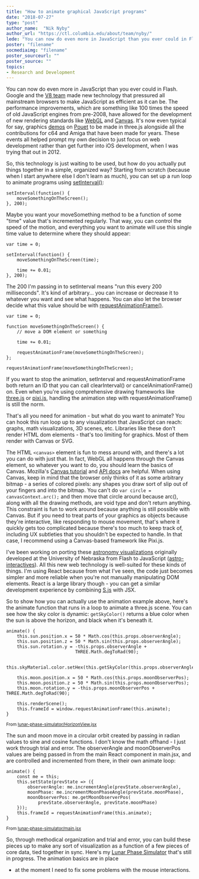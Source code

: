 ```yaml
---
title: "How to animate graphical JavaScript programs"
date: "2018-07-27"
type: "post"
author_name:  "Nik Nyby"
author_url: "https://ctl.columbia.edu/about/team/nyby/"
lede: "You can now do even more in JavaScript than you ever could in Flash. Here's an outline on how to take advantage of some of this technology."
poster: "filename"
socmediaimg: "filename"
poster_sourceurl: ""
poster_source: ""
topics: 
- Research and Development
---
```


You can now do even more in JavaScript than you ever could in
Flash. Google and the [V8 team](https://en.wikipedia.org/wiki/Chrome_V8) made new technology that pressured all
mainstream browsers to make JavaScript as efficient as it can be. The
performance improvements, which are something like 100 times the speed
of old JavaScript engines from pre-2008, have allowed for the
development of new rendering standards like [WebGL](https://www.khronos.org/webgl/) and [Canvas](https://www.w3.org/TR/2dcontext/). It's now
even typical for say, graphics [demos](https://en.wikipedia.org/wiki/Demoscene) on [Pouet](http://www.pouet.net/) to be made in three.js
alongside all the contributions for c64 and Amiga that have been made
for years. These events all helped prompt my own decision to just
focus on web development rather than get further into iOS development,
when I was trying that out in 2012.

So, this technology is just waiting to be used, but how do you
actually put things together in a simple, organized way? Starting from
scratch (because when I start anywhere else I don't learn as much),
you can set up a run loop to animate programs using [setInterval()](https://developer.mozilla.org/en-US/docs/Web/API/WindowOrWorkerGlobalScope/setInterval):

```
setInterval(function() {
    moveSomethingOnTheScreen();
}, 200);
```

Maybe you want your moveSomething method to be a function of some
"time" value that's incremented regularly. That way, you can control
the speed of the motion, and everything you want to animate will use
this single time value to determine where they should appear:

```
var time = 0;

setInterval(function() {
    moveSomethingOnTheScreen(time);

    time += 0.01;
}, 200);
```

The 200 I'm passing in to setInterval means "run this every 200
milliseconds". It's kind of arbitrary... you can increase or decrease
it to whatever you want and see what happens. You can also let the
browser decide what this value should be with [requestAnimationFrame()](https://developer.mozilla.org/en-US/docs/Web/API/window/requestAnimationFrame).

```
var time = 0;

function moveSomethingOnTheScreen() {
    // move a DOM element or something

    time += 0.01;

    requestAnimationFrame(moveSomethingOnTheScreen);
};

requestAnimationFrame(moveSomethingOnTheScreen);
```

If you want to stop the animation, setInterval and
requestAnimationFrame both return an ID that you can call
clearInterval() or cancelAnimationFrame() on. Even when you're using
comprehensive drawing frameworks like [three.js](https://threejs.org/) or [pixi.js](http://www.pixijs.com/), handling
the animation step with requestAnimationFrame() is still the norm.

That's all you need for animation - but what do you want to animate?
You can hook this run loop up to any visualization that JavaScript can
reach: graphs, math visualizations, 3D scenes, etc. Libraries like
these don't render HTML dom elements - that's too limiting for
graphics. Most of them render with Canvas or SVG.

The HTML `<canvas>` element is fun to mess around with, and there's a
lot you can do with just that. In fact, WebGL all happens through the
Canvas element, so whatever you want to do, you should learn the
basics of Canvas. Mozilla's [Canvas tutorial](https://developer.mozilla.org/en-US/docs/Web/API/Canvas_API/Tutorial) and [API docs](https://developer.mozilla.org/en-US/docs/Web/API/Canvas_API) are
helpful. When using Canvas, keep in mind that the browser only thinks
of it as some arbitrary bitmap - a series of colored pixels: any
shapes you draw sort of slip out of your fingers and into the
bitmap. You can't do `var circle = canvasContext.arc();` and then move
that circle around because arc(), along with all the drawing methods,
are void type and don't return anything. This constraint is fun to
work around because anything is still possible with Canvas. But if you
need to treat parts of your graphics as objects because they're
interactive, like responding to mouse movement, that's where it
quickly gets too complicated because there's too much to keep track
of, including UX subtleties that you shouldn't be expected to
handle. In that case, I recommend using a Canvas-based framework like
Pixi.js.

I've been working on porting these [astronomy visualizations](http://astro.unl.edu/animationsLinks.html)
originally developed at the University of Nebraska from Flash
to JavaScript ([astro-interactives](https://github.com/ccnmtl/astro-interactives)). All this new web technology is
well-suited for these kinds of things. I'm using React because from
what I've seen, the code just becomes simpler and more reliable when
you're not manually manipulating DOM elements. React is a large
library though - you can get a similar development experience by
combining [S.js](https://github.com/adamhaile/S) with JSX.

So to show how you can actually use the animation example above,
here's the animate function that runs in a loop to animate a three.js
scene. You can see how the sky color is dynamic: `getSkyColor()`
returns a blue color when the sun is above the horizon, and black when
it's beneath it.

```
animate() {
    this.sun.position.x = 50 * Math.cos(this.props.observerAngle);
    this.sun.position.z = 50 * Math.sin(this.props.observerAngle);
    this.sun.rotation.y = -this.props.observerAngle +
                          THREE.Math.degToRad(90);

    this.skyMaterial.color.setHex(this.getSkyColor(this.props.observerAngle));

    this.moon.position.x = 50 * Math.cos(this.props.moonObserverPos);
    this.moon.position.z = 50 * Math.sin(this.props.moonObserverPos);
    this.moon.rotation.y = -this.props.moonObserverPos + THREE.Math.degToRad(90);

    this.renderScene();
    this.frameId = window.requestAnimationFrame(this.animate);
}
```
<small>From [lunar-phase-simulator/HorizonView.jsx](https://github.com/ccnmtl/astro-interactives/blob/master/lunar-phase-simulator/src/HorizonView.jsx)</small>

The sun and moon move in a circular orbit created by passing in radian
values to sine and cosine functions. I don't know the math offhand - I
just work through trial and error. The observerAngle and
moonObserverPos values are being passed in from the main React
component in main.jsx, and are controlled and incremented from there,
in their own animate loop:

```
animate() {
    const me = this;
    this.setState(prevState => ({
        observerAngle: me.incrementAngle(prevState.observerAngle),
        moonPhase: me.incrementMoonPhaseAngle(prevState.moonPhase),
        moonObserverPos: me.getMoonObserverPos(
            prevState.observerAngle, prevState.moonPhase)
    }));
    this.frameId = requestAnimationFrame(this.animate);
}
```
<small>From [lunar-phase-simulator/main.jsx](https://github.com/ccnmtl/astro-interactives/blob/master/lunar-phase-simulator/src/main.jsx)</small>

So, through methodical organization and trial and error, you can build
these pieces up to make any sort of visualization as a function of a few
pieces of core data, tied together in sync. Here's my
[Lunar Phase Simulator](https://ccnmtl.github.io/astro-interactives/lunar-phase-simulator/)
that's still in progress. The animation basics are in place
- at the moment I need to fix some problems with the mouse
interactions.
